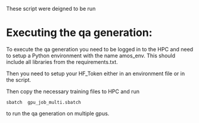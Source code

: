 These script were deigned to be run 


# Executing the qa generation:

To execute the qa generation you need to be logged in to the HPC and need to setup a Python environment with the name amos_env. This should include all libraries from the requirements.txt.

Then you need to setup your HF_Token either in an environment file or in the script.

Then copy the necessary training files to HPC and run 

`sbatch  gpu_job_multi.sbatch`

to run the qa generation on multiple gpus.
